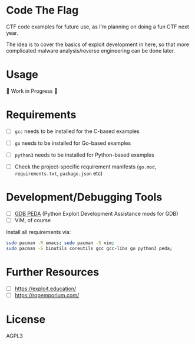 # Code The Flag

CTF code examples for future use, as I'm planning on doing a fun CTF next year.

The idea is to cover the basics of exploit development in here, so that more
complicated malware analysis/reverse engineering can be done later.


# Usage

:construction: Work in Progress :construction:


# Requirements

- [ ] `gcc` needs to be installed for the C-based examples
- [ ] `go` needs to be installed for Go-based examples
- [ ] `python3` needs to be installed for Python-based examples
- [ ] Check the project-specific requirement manifests (`go.mod`, `requirements.txt`, `package.json` etc)


# Development/Debugging Tools

- [ ] [GDB PEDA](https://github.com/longld/peda) (Python Exploit Development Assistance mods for GDB)
- [ ] VIM, of course

Install all requirements via:

```bash
sudo pacman -R emacs; sudo pacman -S vim;
sudo pacman -S binutils coreutils gcc gcc-libs go python3 peda;
```


# Further Resources

- [ ] https://exploit.education/
- [ ] https://ropemporium.com/

# License

AGPL3
